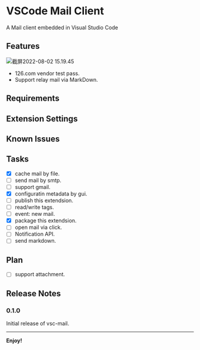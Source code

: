 # VSCode Mail Client

A Mail client embedded in Visual Studio Code

## Features

![截屏2022-08-02 15.19.45](https://tva1.sinaimg.cn/large/e6c9d24egy1h4tpoed9saj21i60u079h.jpg)

- 126.com vendor test pass.
- Support relay mail via MarkDown.

## Requirements

## Extension Settings

## Known Issues

## Tasks

- [x] cache mail by file.
- [ ] send mail by smtp.
- [ ] support gmail.
- [x] configuratin metadata by gui.
- [ ] publish this extendsion.
- [ ] read/write tags.
- [ ] event: new mail.
- [x] package this extendsion.
- [ ] open mail via click.
- [ ] Notification API.
- [ ] send markdown.

## Plan

- [ ] support attachment.

## Release Notes

### 0.1.0

Initial release of vsc-mail.

-----------------------------------------------------------------------------------------------------------
**Enjoy!**
